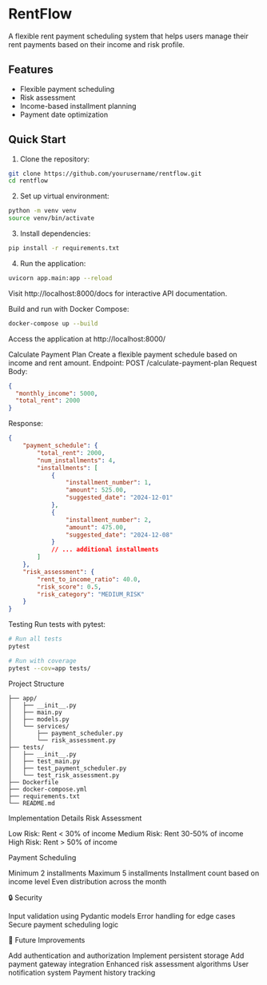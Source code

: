 # RentFlow

A flexible rent payment scheduling system that helps users manage their rent payments based on their income and risk profile.

## Features

- Flexible payment scheduling
- Risk assessment
- Income-based installment planning
- Payment date optimization

## Quick Start

1. Clone the repository:
```bash
git clone https://github.com/yourusername/rentflow.git
cd rentflow
```

2. Set up virtual environment:
```bash 
python -m venv venv 
source venv/bin/activate
```

3. Install dependencies:
```bash 
pip install -r requirements.txt
```
4. Run the application:
```bash
uvicorn app.main:app --reload
```
Visit http://localhost:8000/docs for interactive API documentation.

Build and run with Docker Compose:
```bash 
docker-compose up --build
```

Access the application at http://localhost:8000/

Calculate Payment Plan
Create a flexible payment schedule based on income and rent amount.
Endpoint: POST /calculate-payment-plan
Request Body:
```json
{
  "monthly_income": 5000,
  "total_rent": 2000
}
```

Response:
```json
{
    "payment_schedule": {
        "total_rent": 2000,
        "num_installments": 4,
        "installments": [
            {
                "installment_number": 1,
                "amount": 525.00,
                "suggested_date": "2024-12-01"
            },
            {
                "installment_number": 2,
                "amount": 475.00,
                "suggested_date": "2024-12-08"
            }
            // ... additional installments
        ]
    },
    "risk_assessment": {
        "rent_to_income_ratio": 40.0,
        "risk_score": 0.5,
        "risk_category": "MEDIUM_RISK"
    }
}
```

Testing 
Run tests with pytest:
```bash
# Run all tests
pytest

# Run with coverage
pytest --cov=app tests/
```

Project Structure
```rentflow/
├── app/
│   ├── __init__.py
│   ├── main.py
│   ├── models.py
│   └── services/
│       ├── payment_scheduler.py
│       └── risk_assessment.py
├── tests/
│   ├── __init__.py
│   ├── test_main.py
│   ├── test_payment_scheduler.py
│   └── test_risk_assessment.py
├── Dockerfile
├── docker-compose.yml
├── requirements.txt
└── README.md
```

Implementation Details
Risk Assessment

Low Risk: Rent < 30% of income
Medium Risk: Rent 30-50% of income
High Risk: Rent > 50% of income

Payment Scheduling

Minimum 2 installments
Maximum 5 installments
Installment count based on income level
Even distribution across the month

🔒 Security

Input validation using Pydantic models
Error handling for edge cases
Secure payment scheduling logic

🚧 Future Improvements

Add authentication and authorization
Implement persistent storage
Add payment gateway integration
Enhanced risk assessment algorithms
User notification system
Payment history tracking